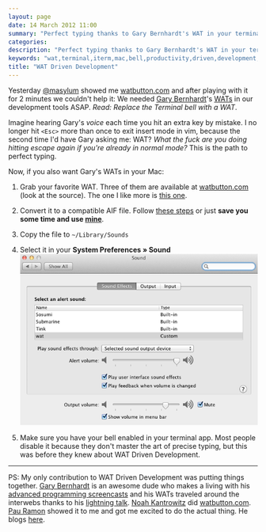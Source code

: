 ```yaml
---
layout: page
date: 14 March 2012 11:00
summary: "Perfect typing thanks to Gary Bernhardt's WAT in your terminal"
categories: 
description: "Perfect typing thanks to Gary Bernhardt's WAT in your terminal"
keywords: "wat,terminal,iterm,mac,bell,productivity,driven,development,watbutton,sound"
title: "WAT Driven Development"
---
```


<style>
  .article li p { margin: 0 0 0.5em 0; }
  .article img { margin-top: 20px; }
</style>

Yesterday [@masylum](https://twitter.com/#!/masylum) showed me [watbutton.com](http://watbutton.com/) and after playing with it for 2 minutes we couldn't help it:
We needed [Gary Bernhardt](http://twitter.com/#!/garybernhardt)'s [WATs](https://www.destroyallsoftware.com/talks/wat) in our development tools ASAP. *Read: Replace the Terminal bell with a WAT*.

Imagine hearing Gary's *voice* each time you hit an extra key by mistake. I no longer hit `<Esc>` more than once to exit insert mode in vim, because the second time I'd have Gary asking me: WAT? *What the fuck are you doing hitting escape again if you're already in normal mode?* This is the path to perfect typing.

Now, if you also want Gary's WATs in your Mac:

1. Grab your favorite WAT.
  Three of them are available at [watbutton.com](http://watbutton.com/) (look at the source). The one I like more is [this one](http://watbutton.com/wat1.mp3).

2. Convert it to a compatible AIF file.
  Follow [these steps](http://www.mymacosx.com/snow-leopard/custom-alert-sounds-mac-os-leopard.html) or just **save you some time and use [mine](/files/wat-driven-development/wat.aif)**.

3. Copy the file to `~/Library/Sounds`

4. Select it in your **System Preferences &raquo; Sound**
  ![System Preferences](/files/wat-driven-development/preferences.png)

5. Make sure you have your bell enabled in your terminal app. Most people disable it because they don't master the art of precise typing, but this was before they knew about WAT Driven Development.

---

PS: My only contribution to WAT Driven Development was putting things together. [Gary Bernhardt](https://twitter.com/#!/garybernhardt) is an awesome dude who makes a living with his [advanced programming screencasts](https://www.destroyallsoftware.com/) and his WATs traveled around the interwebs thanks to his [lightning talk](https://www.destroyallsoftware.com/talks/wat).
[Noah Kantrowitz](https://twitter.com/#!/kantrn) did [watbutton.com](http://watbutton.com/). [Pau Ramon](https://twitter.com/#!/masylum) showed it to me and got me excited to do the actual thing. He blogs [here](http://pau.calepin.co/).
